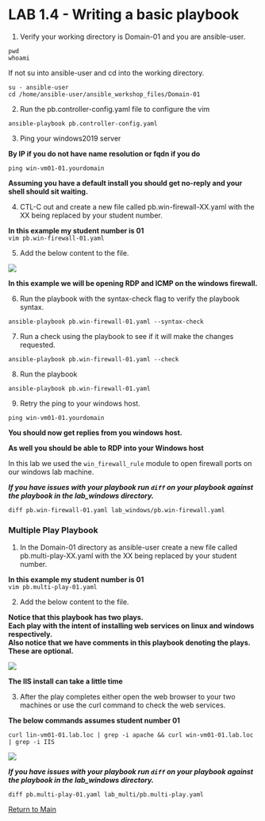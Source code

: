 # LAB 1.4 - Writing a basic playbook

1. Verify your working directory is Domain-01 and you are ansible-user.
```
pwd
whoami
```
If not su into ansible-user and cd into the working directory.
```
su - ansible-user
cd /home/ansible-user/ansible_workshop_files/Domain-01
```
2. Run the pb.controller-config.yaml file to configure the vim
```
ansible-playbook pb.controller-config.yaml
```
3. Ping your windows2019 server

**By IP if you do not have name resolution or fqdn if you do**<br>

```ping win-vm01-01.yourdomain```<br>

**Assuming you have a default install you should get no-reply and your shell should sit waiting.**<br>

4. CTL-C out and create a new file called pb.win-firewall-XX.yaml with the XX being replaced by your student number.

**In this example my student number is 01**<br>
```vim pb.win-firewall-01.yaml```

5. Add the below content to the file.

![](/images/lab1.4-win-fre.png)

**In this example we will be opening RDP and ICMP on the windows firewall.**

6. Run the playbook with the syntax-check flag to verify the playbook syntax.

```ansible-playbook pb.win-firewall-01.yaml --syntax-check```

7. Run a check using the playbook to see if it will make the changes requested.

```ansible-playbook pb.win-firewall-01.yaml --check```

8. Run the playbook

```ansible-playbook pb.win-firewall-01.yaml```

9. Retry the ping to your windows host.

```ping win-vm01-01.yourdomain```<br>

**You should now get replies from you windows host.**

**As well you should be able to RDP into your Windows host**

In this lab we used the ```win_firewall_rule``` module to open firewall ports on our windows lab machine.

___If you have issues with your playbook run ```diff``` on your playbook against the playbook in the lab_windows directory.___

```diff pb.win-firewall-01.yaml lab_windows/pb.win-firewall.yaml```


### Multiple Play Playbook

1. In the Domain-01 directory as ansible-user create a new file called pb.multi-play-XX.yaml with the XX being replaced by your student number.

**In this example my student number is 01**<br>
```vim pb.multi-play-01.yaml```

2. Add the below content to the file.

**Notice that this playbook has two plays.**<br>
**Each play with the intent of installing web services on linux and windows respectively.**<br>
**Also notice that we have comments in this playbook denoting the plays. These are optional.**<br>

![](/images/lab1.4-multi-play.png)

**The IIS install can take a little time**

3. After the play completes either open the web browser to your two machines or use the curl command to check the web services.

**The below commands assumes student number 01**

```curl lin-vm01-01.lab.loc | grep -i apache && curl win-vm01-01.lab.loc | grep -i IIS```

![](/images/lab1.4-multi-play-verify.png)

___If you have issues with your playbook run ```diff``` on your playbook against the playbook in the lab_windows directory.___

```diff pb.multi-play-01.yaml lab_multi/pb.multi-play.yaml```

[Return to Main](/README.md)
